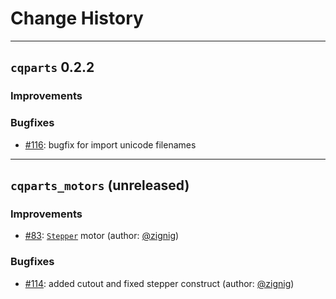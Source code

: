 # Change History

----
## `cqparts` 0.2.2

### Improvements

### Bugfixes

- [#116](https://github.com/fragmuffin/cqparts/pull/116): bugfix for import unicode filenames


----

## `cqparts_motors` (unreleased)

### Improvements

- [#83](https://github.com/fragmuffin/cqparts/pull/83): [`Stepper`](https://fragmuffin.github.io/cqparts/doc/api/cqparts_motors#cqparts_motors.stepper.Stepper) motor (author: [@zignig](https://github.com/zignig))

### Bugfixes

- [#114](https://github.com/fragmuffin/cqparts/pull/114): added cutout and fixed stepper construct (author: [@zignig](https://github.com/zignig))
